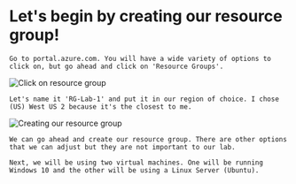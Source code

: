 <h1>Let's begin by creating our resource group!</h1>

    Go to portal.azure.com. You will have a wide variety of options to click on, but go ahead and click on 'Resource Groups'.

<p>
<img src="https://i.imgur.com/7krsaNf.jpg" alt="Click on resource group"/>
</p>

    Let's name it 'RG-Lab-1' and put it in our region of choice. I chose (US) West US 2 because it's the closest to me.

<p>
<img src="https://i.imgur.com/sKuqDgB.jpg" alt="Creating our resource group"/>
</p>

    We can go ahead and create our resource group. There are other options that we can adjust but they are not important to our lab.

    Next, we will be using two virtual machines. One will be running Windows 10 and the other will be using a Linux Server (Ubuntu).
    
